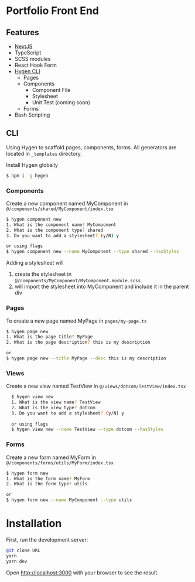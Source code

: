 # Portfolio Front End

## Features

- [NextJS](https://nextjs.org/)
- TypeScript
- SCSS modules
- React Hook Form
- [Hygen CLI](https://www.hygen.io/)
  - Pages
  - Components
    - Component File
    - Stylesheet
    - Unit Test (coming soon)
  - Forms
- Bash Scripting

## CLI
Using Hygen to scaffold pages, components, forms. All generators are located in `_templates` directory.

Install Hygen globally
```bash
$ npm i -g hygen
```

### Components
Create a new component named MyComponent in `@/components/shared/MyComponent/index.tsx`
```bash
$ hygen component new
1. What is the component name? MyComponent
2. What is the component type? shared
3. Do you want to add a stylesheet? (y/N) y

or using flags
$ hygen component new --name MyComponent --type shared --hasStyles
```

Adding a stylesheet will 
1. create the stylesheet in `@/components/MyComponent/MyComponent.module.scss`
2. will import the stylesheet into MyComponent and include it in the parent div

### Pages
To create a new page named MyPage in `pages/my-page.ts`
```bash
$ hygen page new
1. What is the page title? MyPage
2. What is the page description? this is my description

or
$ hygen page new --title MyPage --desc this is my description
```

### Views
Create a new view named TestView in `@/views/dotcom/TestView/index.tsx`
```bash
  $ hygen view new
  1. What is the view name? TestView
  2. What is the view type? dotcom
  3. Do you want to add a stylesheet? (y/N) y
  
  or using flags
  $ hygen view new --name TestView --type dotcom --hasStyles
```

### Forms
Create a new form named MyForm in `@/components/forms/utils/MyForm/index.tsx`
```bash
$ hygen form new
1. What is the form name? MyForm
2. What is the form type? utils

or
$ hygen form new --name MyComponent --type utils
```

# Installation

First, run the development server:

```bash
git clone URL
yarn
yarn dev
```
Open [http://localhost:3000](http://localhost:3000) with your browser to see the result.